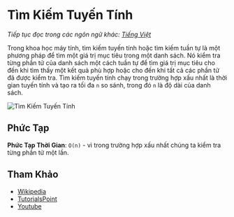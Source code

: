 # Tìm Kiếm Tuyến Tính

_Tiếp tục đọc trong các ngôn ngữ khác:_
[_Tiếng Việt_](README.md)

Trong khoa học máy tính, tìm kiếm tuyến tính hoặc tìm kiếm tuần tự là một
phương pháp để tìm một giá trị mục tiêu trong một danh sách. Nó kiểm tra
từng phần tử của danh sách một cách tuần tự để tìm giá trị mục tiêu cho đến khi
tìm thấy một kết quả phù hợp hoặc cho đến khi tất cả các phần tử đã được kiểm tra.
Tìm kiếm tuyến tính chạy trong trường hợp xấu nhất là thời gian tuyến tính và tạo ra tối đa `n`
so sánh, trong đó `n` là độ dài của danh sách.

![Tìm Kiếm Tuyến Tính](https://www.tutorialspoint.com/data_structures_algorithms/images/linear_search.gif)

## Phức Tạp

**Phức Tạp Thời Gian**: `O(n)` - vì trong trường hợp xấu nhất chúng ta kiểm tra từng phần tử
một lần.

## Tham Khảo

- [Wikipedia](https://en.wikipedia.org/wiki/Linear_search)
- [TutorialsPoint](https://www.tutorialspoint.com/data_structures_algorithms/linear_search_algorithm.htm)
- [Youtube](https://www.youtube.com/watch?v=SGU9duLE30w)
